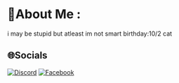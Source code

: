 # 💫About Me :
i may be stupid but atleast im not smart 
birthday:10/2 cat


## 🌐Socials
[![Discord](https://img.shields.io/badge/Discord-%237289DA.svg?logo=discord&logoColor=white)](https://discord.com/users/1073975609795022959) [![Facebook](https://img.shields.io/badge/Facebook-%231877F2.svg?logo=Facebook&logoColor=white)](https://www.facebook.com/profile.php?id=100091305768117) 

